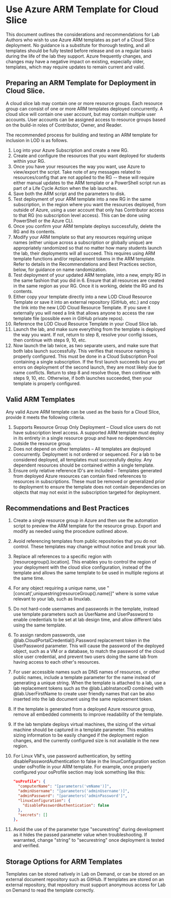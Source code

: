 # Use Azure ARM Template for Cloud Slice

This document outlines the considerations and recommendations for Lab Authors who wish to use Azure ARM templates as part of a Cloud Slice deployment. No guidance is a substitute for thorough testing, and all templates should be fully tested before release and on a regular basis during the life of the lab they support. Azure frequently changes, and changes may have a negative impact on existing, especially older, templates, which may require updates to remain current and valid.

## Preparing an ARM Template for Deployment in Cloud Slice.

A cloud slice lab may contain one or more resource groups. Each resource group can consist of one or more ARM templates deployed concurrently. A cloud slice will contain one user account, but may contain multiple user accounts. User accounts can be assigned access to resource groups based on the build-in roles of Contributor, Owner, and Reader.

The recommended process for building and testing an ARM template for inclusion in LOD is as follows.

1. Log into your Azure Subscription and create a new RG.
1. Create and configure the resources that you want deployed for students within your RG.
1. Once you have your resources the way you want, use Azure to view/export the script. Take note of any messages related to resources/config that are not applied to the RG -- these will require either manual updates to the ARM template or a PowerShell script run as part of a Life Cycle Action when the lab launches.
1. Save both the ARM script and the parameters to disk.
1. Test deployment of your ARM template into a new RG in the same subscription, in the region where you want the resources deployed, from outside of Azure, using a user account that only has Contributor access to that RG (no subscription level access). This can be done using PowerShell or the Azure CLI.
1. Once you confirm your ARM template deploys successfully, delete the RG and its contents.
1. Modify your ARM template so that any resources requiring unique names (either unique across a subscription or globally unique) are appropriately randomized so that no matter how many students launch the lab, their deployments will all succeed. This requires using ARM template functions and/or replacement tokens in the ARM template. Refer to details in the Recommendations and Best Practices section, below, for guidance on name randomization.
1. Test deployment of your updated ARM template, into a new, empty RG in the same fashion that you did in 6. Ensure that all resources are created in the same region as your RG. Once it is working, delete the RG and its contents.
1. Either copy your template directly into a new LOD Cloud Resource Template or save it into an external repository (GitHub, etc.) and copy the link into the new LOD Cloud Resource Template. If you save it externally you will need a link that allows anyone to access the raw template file (possible even in GitHub private repos).
1. Reference the LOD Cloud Resource Template in your Cloud Slice lab.
1. Launch the lab, and make sure everything from the template is deployed the way you want. If not, return to step 8, resolve your config issues, then continue with steps 9, 10, etc.
1. Now launch the lab twice, as two separate users, and make sure that both labs launch successfully. This verifies that resource naming is properly configured. This must be done in a Cloud Subscription Pool containing a single subscription. If the first launch succeeds but you get errors on deployment of the second launch, they are most likely due to name conflicts. Return to step 8 and resolve those, then continue with steps 9, 10, etc. Otherwise, if both launches succeeded, then your template is properly configured.

## Valid ARM Templates

Any valid Azure ARM template can be used as the basis for a Cloud Slice, provide it meets the following criteria.

1. Supports Resource Group Only Deployment – Cloud slice users do not have subscription level access. A supported ARM template must deploy in its entirety in a single resource group and have no dependencies outside the resource group.
1. Does not depend on other templates – All templates are deployed concurrently. Deployment is not ordered or sequenced. For a lab to be considered deployed, all templates must successfully deploy. Any dependent resources should be contained within a single template.
1. Ensure only relative reference ID's are included – Templates generated from deployed Azure resources can contain fixed references to resources in subscriptions. These must be removed or generalized prior to deployment to ensure the template does not contain dependencies on objects that may not exist in the subscription targeted for deployment.

## Recommendations and Best Practices

1. Create a single resource group in Azure and then use the automation script to preview the ARM template for the resource group. Export and modify as needed using the procedure outlined above.
1. Avoid referencing templates from public repositories that you do not control. These templates may change without notice and break your lab.
1. Replace all references to a specific region with [resourcegroup().location]. This enables you to control the region of your deployment with the cloud slice configuration, instead of the template and allows the same template to be used in multiple regions at the same time.
1. For any object requiring a unique name, use "[concat('<string>,uniquestring(resourceGroup().name)]" where <string> is some value relevant to your lab, such as linuxlab.
1. Do not hard-code usernames and passwords in the template, instead use template parameters such as UserName and UserPassword to enable credentials to be set at lab design time, and allow different labs using the same template.
1. To assign random passwords, use &commat;lab.CloudPortalCredential().Password replacement token in the UserPassword parameter. This will cause the password of the deployed object, such as a VM or a database, to match the password of the cloud slice user credential, and prevent two users doing the same lab from having access to each other's resources.
1. For user accessible names such as DNS names of resources, or other public names, include a template parameter for the name instead of generating a unique string. When the template is attached to a lab, use a lab replacement tokens such as the &commat;lab.LabInstanceID combined with &commat;lab.UserFirstName to create user friendly names that can be also inserted into the lab document using the same replacement token.
1. If the template is generated from a deployed Azure resource group, remove all embedded comments to improve readability of the template.
1. If the lab template deploys virtual machines, the sizing of the virtual machine should be captured in a template parameter. This enables sizing information to be easily changed if the deployment region changes, and the currently configured size is not available in the new region.
1. For Linux VM's, use password authentication, by setting disablePasswordAuthentication to false in the linuxConfiguration section under osProfile in your ARM template. For example, once properly configured your osProfile section may look something like this:

    ```json
    "osProfile": {
      "computerName": "[parameters('vmName')]",
      "adminUsername": "[parameters('adminUsername')]",
      "adminPassword": "[parameters('adminPassword']",
      "linuxConfiguration": {
        "disablePasswordAuthentication": false
      },
      "secrets": []
    },
    ```

1. Avoid the use of the parameter type "securestring" during development as it hides the passed parameter value when troubleshooting. If warranted, change "string" to "securestring" once deployment is tested and verified.

## Storage Options for ARM Templates

Templates can be stored natively in Lab on Demand, or can be stored on an external document repository such as GitHub. If templates are stored on an external repository, that repository must support anonymous access for Lab on Demand to read the template correctly.
